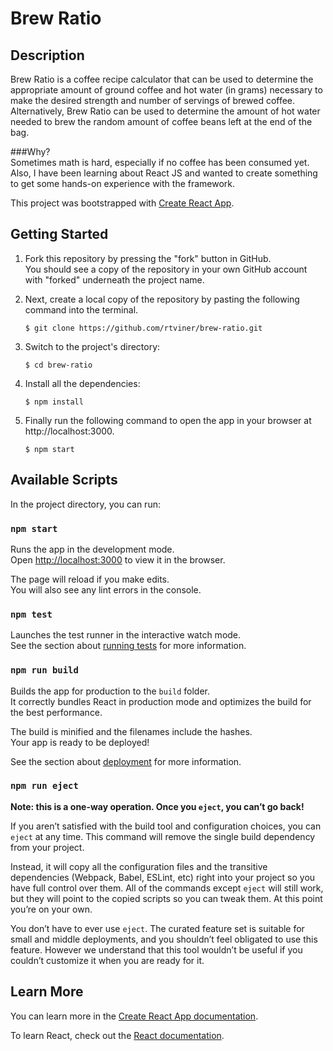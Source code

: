 # Brew Ratio

## Description

Brew Ratio is a coffee recipe calculator that can be used to determine the appropriate amount of ground coffee and hot water (in grams) necessary to make the desired strength and number of servings of brewed coffee.  Alternatively, Brew Ratio can be used to determine the amount of hot water needed to brew the random amount of coffee beans left at the end of the bag.

###Why?  
Sometimes math is hard, especially if no coffee has been consumed yet.  Also, I have been learning about React JS and wanted to create something to get some hands-on experience with the framework.

This project was bootstrapped with [Create React App](https://github.com/facebook/create-react-app).

## Getting Started

1. Fork this repository by pressing the "fork" button in GitHub.  
You should see a copy of the repository in your own GitHub account with "forked" underneath the project name.

2. Next, create a local copy of the repository by pasting the following command into the terminal.

    ```$ git clone https://github.com/rtviner/brew-ratio.git```

3. Switch to the project's directory:

    ```$ cd brew-ratio```

4. Install all the dependencies:

    ```$ npm install```

5. Finally run the following command to open the app in your browser at http://localhost:3000.

    ```$ npm start```

## Available Scripts

In the project directory, you can run:

### `npm start`

Runs the app in the development mode.<br>
Open [http://localhost:3000](http://localhost:3000) to view it in the browser.

The page will reload if you make edits.<br>
You will also see any lint errors in the console.

### `npm test`

Launches the test runner in the interactive watch mode.<br>
See the section about [running tests](https://facebook.github.io/create-react-app/docs/running-tests) for more information.

### `npm run build`

Builds the app for production to the `build` folder.<br>
It correctly bundles React in production mode and optimizes the build for the best performance.

The build is minified and the filenames include the hashes.<br>
Your app is ready to be deployed!

See the section about [deployment](https://facebook.github.io/create-react-app/docs/deployment) for more information.

### `npm run eject`

**Note: this is a one-way operation. Once you `eject`, you can’t go back!**

If you aren’t satisfied with the build tool and configuration choices, you can `eject` at any time. This command will remove the single build dependency from your project.

Instead, it will copy all the configuration files and the transitive dependencies (Webpack, Babel, ESLint, etc) right into your project so you have full control over them. All of the commands except `eject` will still work, but they will point to the copied scripts so you can tweak them. At this point you’re on your own.

You don’t have to ever use `eject`. The curated feature set is suitable for small and middle deployments, and you shouldn’t feel obligated to use this feature. However we understand that this tool wouldn’t be useful if you couldn’t customize it when you are ready for it.

## Learn More

You can learn more in the [Create React App documentation](https://facebook.github.io/create-react-app/docs/getting-started).

To learn React, check out the [React documentation](https://reactjs.org/).

